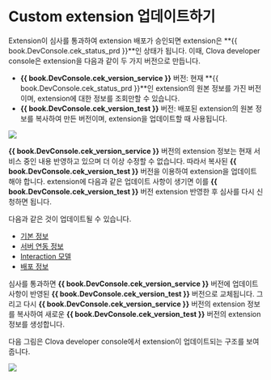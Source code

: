 <!-- Note! This content includes shared parts. Therefore, when you update this, you should beware of synchronization. -->

<!-- Start of the shared content: UpdatingExtension -->

# Custom extension 업데이트하기

Extension이 심사를 통과하여 extension 배포가 승인되면 extension은 **{{ book.DevConsole.cek_status_prd }}**인 상태가 됩니다. 이때, Clova developer console은 extension을 다음과 같이 두 가지 버전으로 만듭니다.

* **{{ book.DevConsole.cek_version_service }}** 버전: 현재 **{{ book.DevConsole.cek_status_prd }}**인 extension의 원본 정보를 가진 버전이며, extension에 대한 정보를 조회만할 수 있습니다.
* **{{ book.DevConsole.cek_version_test }}** 버전: 배포된 extension의 원본 정보를 복사하여 만든 버전이며, extension을 업데이트할 때 사용됩니다.

![](/DevConsole/Assets/Images/DevConsole-Extension_List_After_Submission.png)

**{{ book.DevConsole.cek_version_service }}** 버전의 extension 정보는 현재 서비스 중인 내용 반영하고 있으며 더 이상 수정할 수 없습니다. 따라서 복사된 **{{ book.DevConsole.cek_version_test }}** 버전을 이용하여 extension을 업데이트해야 합니다. extension에 다음과 같은 업데이트 사항이 생기면 이를 **{{ book.DevConsole.cek_version_test }}** 버전 extension 반영한 후 심사를 다시 신청하면 됩니다.

다음과 같은 것이 업데이트될 수 있습니다.

* [기본 정보](/DevConsole/Guides/Register_Custom_Extension.md#InputExtensionInfo)
* [서버 연동 정보](/DevConsole/Guides/Register_Custom_Extension.md#SetServerConnection)
* [Interaction 모델](/DevConsole/Guides/Register_Interaction_Model.md)
* [배포 정보](/DevConsole/Guides/Deploy_Custom_Extension.md)

심사를 통과하면 **{{ book.DevConsole.cek_version_service }}** 버전에 업데이트 사항이 반영된 **{{ book.DevConsole.cek_version_test }}** 버전으로 교체됩니다. 그리고 다시 **{{ book.DevConsole.cek_version_service }}** 버전의 extension 정보를 복사하여 새로운 **{{ book.DevConsole.cek_version_test }}** 버전의 extension 정보를 생성합니다.

다음 그림은 Clova developer console에서 extension이 업데이트되는 구조를 보여줍니다.

![](/DevConsole/Assets/Images/DevConsole-Branch_Chart_For_Extension_Update.png)

<!-- End of the shared content -->
